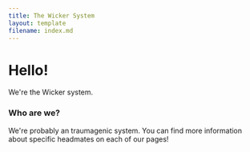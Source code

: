 ```yaml
---
title: The Wicker System
layout: template
filename: index.md
---
```


# Hello!
We're the Wicker system.  
  

### Who are we?
We're probably an traumagenic system. You can find more information  
about specific headmates on each of our pages!
